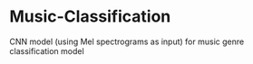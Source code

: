 # Music-Classification
CNN model (using Mel spectrograms as input) for music genre classification model
